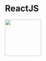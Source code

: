 # ReactJS 
<img src='https://cdn-images-1.medium.com/max/800/1*N_6DIrFp3b3qv3WTDohqxg.png' width="120">
